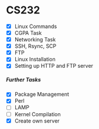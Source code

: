 # CS232

 - [x] Linux Commands
 - [x] CGPA Task
 - [x] Networking Task
 - [x] SSH, Rsync, SCP
 - [x] FTP
 - [x] Linux Installation
 - [x] Setting up HTTP and FTP server
##### Further Tasks
   - [x] Package Management
   - [x] Perl
   - [ ] LAMP
   - [ ] Kernel Compilation
 - [x] Create own server
